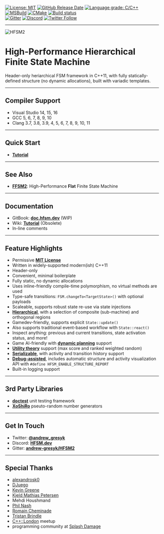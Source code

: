 [![License: MIT](https://img.shields.io/badge/License-MIT-blue.svg)](LICENSE)
[![GitHub Release Date](https://img.shields.io/github/release-date/andrew-gresyk/HFSM2)](../../releases)
[![Language grade: C/C++](https://img.shields.io/lgtm/grade/cpp/g/andrew-gresyk/HFSM2.svg?logo=lgtm&logoWidth=18)](https://lgtm.com/projects/g/andrew-gresyk/HFSM2/context:cpp)  
[![MSBuild](../../actions/workflows/msbuild.yml/badge.svg)](../../actions/workflows/msbuild.yml)
[![CMake](../../actions/workflows/cmake.yml/badge.svg)](../../actions/workflows/cmake.yml)
[![Build status](https://ci.appveyor.com/api/projects/status/egs56khk70ud35un?svg=true)](https://ci.appveyor.com/project/andrew-gresyk/HFSM2)  
[![Gitter](https://badges.gitter.im/andrew-gresyk/HFSM2.svg)](https://gitter.im/andrew-gresyk/HFSM2)
[![Discord](https://img.shields.io/discord/591914197219016707.svg?label=&logo=discord&logoColor=ffffff&color=7389D8&labelColor=6A7EC2)](https://discord.gg/ujpNbqSpfm)
[![Twitter Follow](https://img.shields.io/twitter/follow/andrew_gresyk?style=social)](https://www.twitter.com/andrew_gresyk)

---

![HFSM2](assets/logos/hfsm2-logo-large.png)

# High-Performance Hierarchical Finite State Machine

Header-only heriarchical FSM framework in C++11, with fully statically-defined structure (no dynamic allocations), built with variadic templates.

---

## Compiler Support

- Visual Studio 14, 15, 16
- GCC 5, 6, 7, 8, 9, 10
- Clang 3.7, 3.8, 3.9, 4, 5, 6, 7, 8, 9, 10, 11

---

## Quick Start

- **[Tutorial](examples/snippets/wiki_tutorial.cpp)**

---

## See Also

- **[FFSM2](https://flat.hfsm.dev)**: High-Performance **Flat** Finite State Machine

---

## Documentation

- GitBook: **[doc.hfsm.dev](https://doc.hfsm.dev/)** (WIP)
- Wiki: **[Tutorial](../../wiki/Tutorial)** (Obsolete)
- In-line comments

---

## Feature Highlights

- Permissive **[MIT License](LICENSE)**
- Written in widely-supported modern(ish) C++11
- Header-only
- Convenient, minimal boilerplate
- Fully static, no dynamic allocations
- Uses inline-friendly compile-time polymorphism, no virtual methods are used
- Type-safe transitions: `FSM.changeTo<TargetState>()` with optional payloads
- Scaleable, supports robust state re-use via state injections
- **[Hierarchical](../../wiki/Transitions-within-Hierarchy)**, with a selection of composite (sub-machine) and orthogonal regions
- Gamedev-friendly, supports explicit `State::update()`
- Also supports traditional event-based workflow with `State::react()`
- Inspect anything: previous and current transitions, state activation status, and more!
- Game AI-friendly with **[dynamic planning](../../wiki/Plans)** support
- **[Utility theory](../../wiki/Utility-Theory)** support (max score and ranked weighted random)
- **[Serializable](https://doc.hfsm.dev/user-guide/debugging-and-tools/serialization)**, with activity and transition history support
- **[Debug-assisted](https://gresyk.dev/features/2018/01/15/hfsm-magic.html)**, includes automatic structure and activity visualization API with `#define HFSM_ENABLE_STRUCTURE_REPORT`
- Built-in logging support

---

## 3rd Party Libraries

- **[doctest](https://github.com/onqtam/doctest)** unit testing framework
- **[XoShiRo](http://xoshiro.di.unimi.it/)** pseuto-random number generators

---

## Get In Touch

- Twitter: **[@andrew_gresyk](https://www.twitter.com/andrew_gresyk)**
- Discord: **[HFSM.dev](https://discord.gg/v4t3tzh)**
- Gitter: **[andrew-gresyk/HFSM2](https://gitter.im/andrew-gresyk/HFSM2)**

---

## Special Thanks

- [alexandrosk0](https://github.com/alexandrosk0)
- [DJuego](https://github.com/DJuego)
- [Kevin Greene](https://github.com/kgreenek)
- [Kjeld Mathias Petersen](https://github.com/DonMathi)
- Mehdi Houshmand
- [Phil Nash](https://github.com/philsquared)
- [Romain Cheminade](https://github.com/romaincheminade)
- [Tristan Brindle](https://github.com/tcbrindle)
- [C++::London](https://www.meetup.com/CppLondon/) meetup
- programming community at [Splash Damage](http://www.splashdamage.com/)
